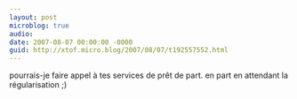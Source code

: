 ```yaml
---
layout: post
microblog: true
audio: 
date: 2007-08-07 00:00:00 -0000
guid: http://xtof.micro.blog/2007/08/07/t192557552.html
---
```

pourrais-je faire appel à tes services de prêt de part. en part en attendant la régularisation ;)
